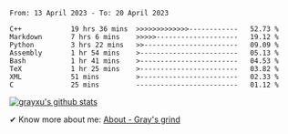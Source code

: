 <!--START_SECTION:waka-->

```text
From: 13 April 2023 - To: 20 April 2023

C++            19 hrs 36 mins  >>>>>>>>>>>>>------------   52.73 %
Markdown       7 hrs 6 mins    >>>>>--------------------   19.12 %
Python         3 hrs 22 mins   >>-----------------------   09.09 %
Assembly       1 hr 54 mins    >------------------------   05.13 %
Bash           1 hr 41 mins    >------------------------   04.53 %
TeX            1 hr 25 mins    >------------------------   03.82 %
XML            51 mins         >------------------------   02.33 %
C              25 mins         -------------------------   01.12 %
```

<!--END_SECTION:waka-->

[![grayxu's github stats](https://github-readme-stats.vercel.app/api?username=grayxu&count_private=true&show_icons=true)](https://github.com/grayxu)

✔ Know more about me: [About - Gray's grind](https://www.grayxu.cn/)
